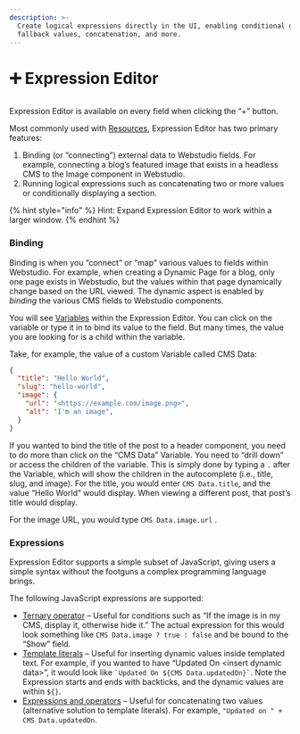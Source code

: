 ```yaml
---
description: >-
  Create logical expressions directly in the UI, enabling conditional display,
  fallback values, concatenation, and more.
---
```


# ➕ Expression Editor

<figure><img src="../../.gitbook/assets/webstudio-expression-editor.png" alt=""><figcaption></figcaption></figure>

Expression Editor is available on every field when clicking the “+” button.

Most commonly used with [Resources](variables.md#resource), Expression Editor has two primary features:

1. Binding (or “connecting”) external data to Webstudio fields. For example, connecting a blog’s featured image that exists in a headless CMS to the Image component in Webstudio.
2. Running logical expressions such as concatenating two or more values or conditionally displaying a section.

{% hint style="info" %}
Hint: Expand Expression Editor to work within a larger window.
{% endhint %}

### Binding

Binding is when you “connect” or “map” various values to fields within Webstudio. For example, when creating a Dynamic Page for a blog, only one page exists in Webstudio, but the values within that page dynamically change based on the URL viewed. The dynamic aspect is enabled by _binding_ the various CMS fields to Webstudio components.

You will see [Variables](variables.md) within the Expression Editor. You can click on the variable or type it in to bind its value to the field. But many times, the value you are looking for is a child within the variable.

Take, for example, the value of a custom Variable called CMS Data:

```json
{
  "title": "Hello World",
  "slug": "hello-world",
  "image": {
    "url": "<https://example.com/image.png>",
    "alt": "I'm an image",
  }
}
```

If you wanted to bind the title of the post to a header component, you need to do more than click on the “CMS Data” Variable. You need to “drill down” or access the children of the variable. This is simply done by typing a `.` after the Variable, which will show the children in the autocomplete (i.e., title, slug, and image). For the title, you would enter `CMS Data.title`, and the value “Hello World” would display. When viewing a different post, that post’s title would display.

For the image URL, you would type `CMS Data.image.url` .

### Expressions

Expression Editor supports a simple subset of JavaScript, giving users a simple syntax without the footguns a complex programming language brings.

The following JavaScript expressions are supported:

* [Ternary operator](https://developer.mozilla.org/en-US/docs/Web/JavaScript/Reference/Operators/Conditional\_operator) – Useful for conditions such as “If the image is in my CMS, display it, otherwise hide it.” The actual expression for this would look something like `CMS Data.image ? true : false` and be bound to the “Show” field.
* [Template literals](https://developer.mozilla.org/en-US/docs/Web/JavaScript/Reference/Template\_literals) – Useful for inserting dynamic values inside templated text. For example, if you wanted to have “Updated On \<insert dynamic data>”, it would look like `` `Updated On ${CMS Data.updatedOn}` ``. Note the Expression starts and ends with backticks, and the dynamic values are within `${}`.
* [Expressions and operators](https://developer.mozilla.org/en-US/docs/Web/JavaScript/Guide/Expressions\_and\_Operators) – Useful for concatenating two values (alternative solution to template literals). For example, `"Updated on " + CMS Data.updatedOn`.
